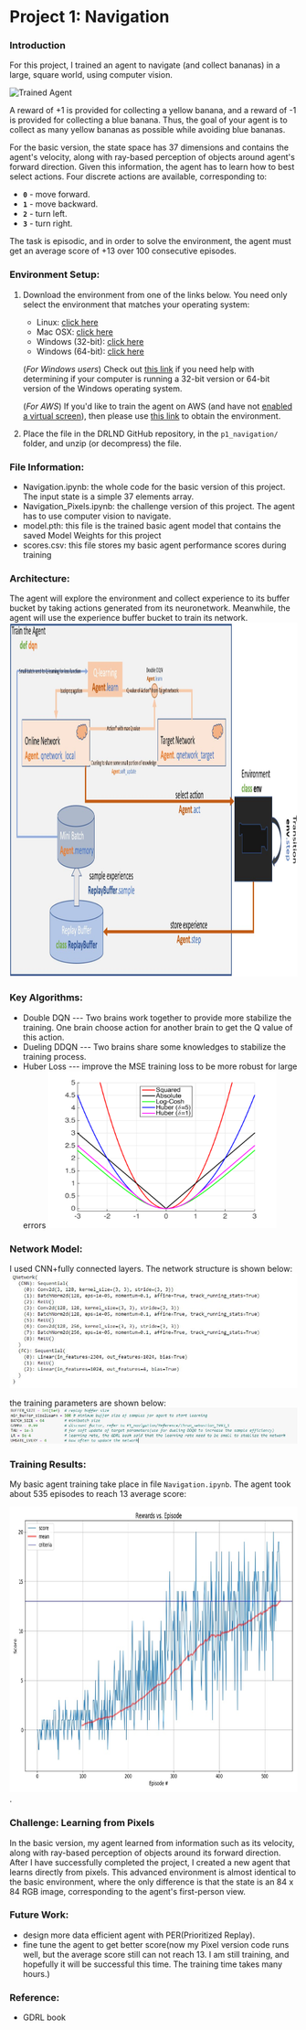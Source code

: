 [//]: # "Image References"

[image1]: https://user-images.githubusercontent.com/10624937/42135619-d90f2f28-7d12-11e8-8823-82b970a54d7e.gif "Trained Agent"

# Project 1: Navigation

### Introduction

For this project, I trained an agent to navigate (and collect bananas) in a large, square world, using computer vision.  

![Trained Agent][image1]

A reward of +1 is provided for collecting a yellow banana, and a reward of -1 is provided for collecting a blue banana.  Thus, the goal of your agent is to collect as many yellow bananas as possible while avoiding blue bananas.  

For the basic version, the state space has 37 dimensions and contains the agent's velocity, along with ray-based perception of objects around agent's forward direction.  Given this information, the agent has to learn how to best select actions.  Four discrete actions are available, corresponding to:
- **`0`** - move forward.
- **`1`** - move backward.
- **`2`** - turn left.
- **`3`** - turn right.

The task is episodic, and in order to solve the environment, the agent must get an average score of +13 over 100 consecutive episodes.

### Environment Setup:

1. Download the environment from one of the links below.  You need only select the environment that matches your operating system:
    - Linux: [click here](https://s3-us-west-1.amazonaws.com/udacity-drlnd/P1/Banana/Banana_Linux.zip)
    - Mac OSX: [click here](https://s3-us-west-1.amazonaws.com/udacity-drlnd/P1/Banana/Banana.app.zip)
    - Windows (32-bit): [click here](https://s3-us-west-1.amazonaws.com/udacity-drlnd/P1/Banana/Banana_Windows_x86.zip)
    - Windows (64-bit): [click here](https://s3-us-west-1.amazonaws.com/udacity-drlnd/P1/Banana/Banana_Windows_x86_64.zip)
    
    (_For Windows users_) Check out [this link](https://support.microsoft.com/en-us/help/827218/how-to-determine-whether-a-computer-is-running-a-32-bit-version-or-64) if you need help with determining if your computer is running a 32-bit version or 64-bit version of the Windows operating system.

    (_For AWS_) If you'd like to train the agent on AWS (and have not [enabled a virtual screen](https://github.com/Unity-Technologies/ml-agents/blob/master/docs/Training-on-Amazon-Web-Service.md)), then please use [this link](https://s3-us-west-1.amazonaws.com/udacity-drlnd/P1/Banana/Banana_Linux_NoVis.zip) to obtain the environment.

2. Place the file in the DRLND GitHub repository, in the `p1_navigation/` folder, and unzip (or decompress) the file. 

### File Information:

- Navigation.ipynb:                 the whole code for the basic version of this project. The input state is a simple 37 elements array.
- Navigation_Pixels.ipynb:     the challenge version of this project. The agent has to use computer vision to navigate.
- model.pth:                           this file is the trained basic agent model that contains the saved Model Weights for this project
- scores.csv:                          this file stores my basic agent performance scores during training

### Architecture:

The agent will explore the environment and collect experience to its buffer bucket by taking actions generated from its neuronetwork. Meanwhile, the agent will use the experience buffer bucket to train its network.<img src="Image/architecture.JPG" alt="image1"  width="1100" height="620"/>

### Key Algorithms:

- Double DQN --- Two brains work together to provide more stabilize the training. One brain choose action for another brain to get the Q value of this action.
- Dueling DDQN --- Two brains share some knowledges to stabilize the training process.
- Huber Loss --- improve the MSE training loss to be more robust for large errors
  <img src="Image/regressionlosses.png" alt="image1"  width="400" height="275"/>

### Network Model:

I used CNN+fully connected layers. The network structure is shown below:<img src="Image/fc_pixel.JPG"/>

the training parameters are shown below:<img src="Image/LR_pixel.JPG"/>

### Training Results:

My basic agent training take place in file `Navigation.ipynb`. The agent took about 535 episodes to reach 13 average score:

<img src="Image/report.jpg" alt="image1"  width="800" height="500"/>.

### Challenge: Learning from Pixels

In the basic version, my agent learned from information such as its velocity, along with ray-based perception of objects around its forward direction. After I have successfully completed the project,  I created a new agent that learns directly from pixels. This advanced environment is almost identical to the basic environment, where the only difference is that the state is an 84 x 84 RGB image, corresponding to the agent's first-person view.

### Future Work:

- design more data efficient agent with PER(Prioritized Replay).
- fine tune the agent to get better score(now my Pixel version code runs well, but the average score still can not reach 13. I am still training, and hopefully it will be successful this time. The training time takes many hours.)

### Reference:

- GDRL book